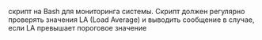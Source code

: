 скрипт на Bash для мониторинга системы. Скрипт должен регулярно проверять значения LA (Load Average) и выводить сообщение в случае, если LA превышает пороговое значение
